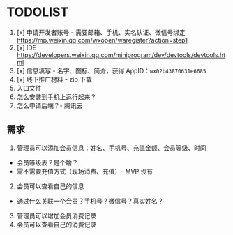 # TODOLIST

1. [x] 申请开发者账号 - 需要邮箱、手机、实名认证、微信号绑定 https://mp.weixin.qq.com/wxopen/waregister?action=step1
2. [x] IDE https://developers.weixin.qq.com/miniprogram/dev/devtools/devtools.html
3. [x] 信息填写 - 名字、图标、简介，获得 AppID：`wx02b43870631e6685`
4. [x] 线下推广材料 - zip 下载
5. 入口文件
6. 怎么安装到手机上运行起来？
7. 怎么申请后端？- 腾讯云

## 需求

1. 管理员可以添加会员信息：姓名、手机号、充值金额、会员等级、时间
  * 会员等级表？是个啥？
  * 需不需要充值方式（现场消费、充值）- MVP 没有
2. 会员可以查看自己的信息
  * 通过什么关联一个会员？手机号？微信号？真实姓名？
3. 管理员可以增加会员消费记录
4. 会员可以查看自己的消费记录
